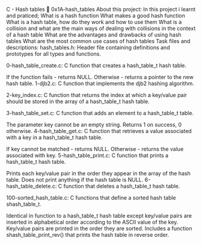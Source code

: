 C - Hash tables 📃 0x1A-hash_tables
About this project:
In this project i learnt and praticed;
What is a hash function
What makes a good hash function
What is a hash table, how do they work and how to use them
What is a collision and what are the main ways of dealing with collisions in the context of a hash table
What are the advantages and drawbacks of using hash tables
What are the most common use cases of hash tables
Task files and descriptions:
hash_tables.h: Header file containing definitions and prototypes for all types and functions.

0-hash_table_create.c: C function that creates a hash_table_t hash table.

If the function fails - returns NULL.
Otherwise - returns a pointer to the new hash table.
1-djb2.c: C function that implements the djb2 hashing algorithm.

2-key_index.c: C function that returns the index at which a key/value pair should be stored in the array of a hash_table_t hash table.

3-hash_table_set.c: C function that adds an element to a hash_table_t table.

The parameter key cannot be an empty string.
Returns 1 on success, 0 otherwise.
4-hash_table_get.c: C function that retrieves a value associated with a key in a hash_table_t hash table.

If key cannot be matched - returns NULL.
Otherwise - returns the value associated with key.
5-hash_table_print.c: C function that prints a hash_table_t hash table.

Prints each key/value pair in the order they appear in the array of the hash table.
Does not print anything if the hash table is NULL.
6-hash_table_delete.c: C function that deletes a hash_table_t hash table.

100-sorted_hash_table.c: C functions that define a sorted hash table shash_table_t.

Identical in function to a hash_table_t hash table except key/value pairs are inserted in alphabetical order according to the ASCII value of the key.
Key/value pairs are printed in the order they are sorted.
Includes a function shash_table_print_rev() that prints the hash table in reverse order.
